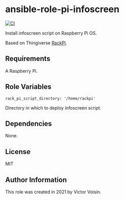 # ansible-role-pi-infoscreen

[![CI](https://github.com/vvision/ansible-role-pi-infoscreen/workflows/CI/badge.svg?event=push)](https://github.com/vvision/ansible-role-pi-infoscreen/actions?query=workflow%3ACI)

Install infoscreen script on Raspberry Pi OS.

Based on Thingiverse [RackPi](https://www.thingiverse.com/thing:3022136).

## Requirements

A Raspberry Pi.

## Role Variables

    rack_pi_script_directory: '/home/rackpi'

Directory in which to deploy infoscreen script.

## Dependencies

None.

## License

MIT

## Author Information

This role was created in 2021 by Victor Voisin.
